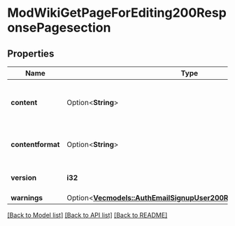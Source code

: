 # ModWikiGetPageForEditing200ResponsePagesection

## Properties

Name | Type | Description | Notes
------------ | ------------- | ------------- | -------------
**content** | Option<**String**> | The contents of the page-section to be edited. | [optional][default to null]
**contentformat** | Option<**String**> | Format of the original content of the page. | [optional][default to null]
**version** | **i32** | Latest version of the page. | 
**warnings** | Option<[**Vec<models::AuthEmailSignupUser200ResponseWarningsInner>**](auth_email_signup_user_200_response_warnings_inner.md)> |  | [optional]

[[Back to Model list]](../README.md#documentation-for-models) [[Back to API list]](../README.md#documentation-for-api-endpoints) [[Back to README]](../README.md)


